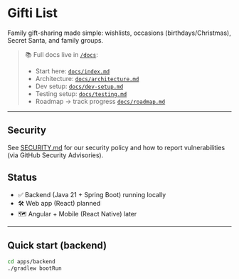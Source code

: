 
# Gifti List 

Family gift-sharing made simple: wishlists, occasions (birthdays/Christmas), Secret Santa, and family groups.

> 📚 Full docs live in [`/docs`](./docs):
> - Start here: [`docs/index.md`](./docs/index.md)
> - Architecture: [`docs/architecture.md`](./docs/architecture.md)
> - Dev setup: [`docs/dev-setup.md`](./docs/dev-setup.md)
> - Testing setup: [`docs/testing.md`](./docs/testing.md)
> - Roadmap -> track progress [`docs/roadmap.md`](./docs/roadmap.md)

---

## Security

See [SECURITY.md](./SECURITY.md) for our security policy and how to report vulnerabilities (via GitHub Security Advisories).

## Status
- ✅ Backend (Java 21 + Spring Boot) running locally
- 🛠 Web app (React) planned
- 🗺️ Angular + Mobile (React Native) later

---

## Quick start (backend)

```bash
cd apps/backend
./gradlew bootRun

